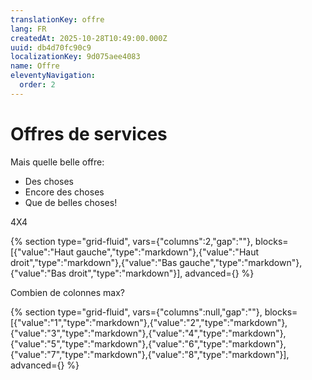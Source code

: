 ```yaml
---
translationKey: offre
lang: FR
createdAt: 2025-10-28T10:49:00.000Z
uuid: db4d70fc90c9
localizationKey: 9d075aee4083
name: Offre
eleventyNavigation:
  order: 2
---
```

# Offres de services

Mais quelle belle offre:

- Des choses
- Encore des choses
- Que de belles choses!

4X4

{% section type="grid-fluid", vars={"columns":2,"gap":""}, blocks=[{"value":"Haut gauche","type":"markdown"},{"value":"Haut droit","type":"markdown"},{"value":"Bas gauche","type":"markdown"},{"value":"Bas droit","type":"markdown"}], advanced={} %}

Combien de colonnes max?

{% section type="grid-fluid", vars={"columns":null,"gap":""}, blocks=[{"value":"1","type":"markdown"},{"value":"2","type":"markdown"},{"value":"3","type":"markdown"},{"value":"4","type":"markdown"},{"value":"5","type":"markdown"},{"value":"6","type":"markdown"},{"value":"7","type":"markdown"},{"value":"8","type":"markdown"}], advanced={} %}
